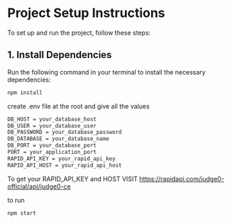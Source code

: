 # Project Setup Instructions

To set up and run the project, follow these steps:

## 1. Install Dependencies

Run the following command in your terminal to install the necessary dependencies:

```bash
npm install

```
create .env file at the root and give all the values 
```bash
DB_HOST = your_database_host
DB_USER = your_database_user
DB_PASSWORD = your_database_password
DB_DATABASE = your_database_name
DB_PORT = your_database_port
PORT = your_application_port
RAPID_API_KEY = your_rapid_api_key
RAPID_API_HOST = your_rapid_api_host
```
To get your RAPID_API_KEY and HOST VISIT https://rapidapi.com/judge0-official/api/judge0-ce


to run 
```bash 
npm start
```